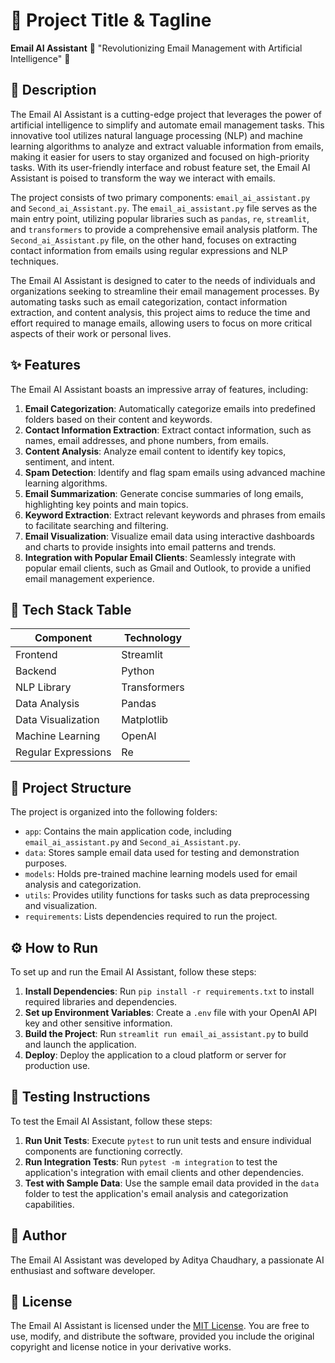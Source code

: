🚀 Project Title & Tagline
===========================
**Email AI Assistant** 📧
"Revolutionizing Email Management with Artificial Intelligence" 🤖

📖 Description
---------------
The Email AI Assistant is a cutting-edge project that leverages the power of artificial intelligence to simplify and automate email management tasks. This innovative tool utilizes natural language processing (NLP) and machine learning algorithms to analyze and extract valuable information from emails, making it easier for users to stay organized and focused on high-priority tasks. With its user-friendly interface and robust feature set, the Email AI Assistant is poised to transform the way we interact with emails.

The project consists of two primary components: `email_ai_assistant.py` and `Second_ai_Assistant.py`. The `email_ai_assistant.py` file serves as the main entry point, utilizing popular libraries such as `pandas`, `re`, `streamlit`, and `transformers` to provide a comprehensive email analysis platform. The `Second_ai_Assistant.py` file, on the other hand, focuses on extracting contact information from emails using regular expressions and NLP techniques.

The Email AI Assistant is designed to cater to the needs of individuals and organizations seeking to streamline their email management processes. By automating tasks such as email categorization, contact information extraction, and content analysis, this project aims to reduce the time and effort required to manage emails, allowing users to focus on more critical aspects of their work or personal lives.

✨ Features
-----------
The Email AI Assistant boasts an impressive array of features, including:

1. **Email Categorization**: Automatically categorize emails into predefined folders based on their content and keywords.
2. **Contact Information Extraction**: Extract contact information, such as names, email addresses, and phone numbers, from emails.
3. **Content Analysis**: Analyze email content to identify key topics, sentiment, and intent.
4. **Spam Detection**: Identify and flag spam emails using advanced machine learning algorithms.
5. **Email Summarization**: Generate concise summaries of long emails, highlighting key points and main topics.
6. **Keyword Extraction**: Extract relevant keywords and phrases from emails to facilitate searching and filtering.
7. **Email Visualization**: Visualize email data using interactive dashboards and charts to provide insights into email patterns and trends.
8. **Integration with Popular Email Clients**: Seamlessly integrate with popular email clients, such as Gmail and Outlook, to provide a unified email management experience.

🧰 Tech Stack Table
-------------------
| Component | Technology |
| --- | --- |
| Frontend | Streamlit |
| Backend | Python |
| NLP Library | Transformers |
| Data Analysis | Pandas |
| Data Visualization | Matplotlib |
| Machine Learning | OpenAI |
| Regular Expressions | Re |

📁 Project Structure
---------------------
The project is organized into the following folders:

* `app`: Contains the main application code, including `email_ai_assistant.py` and `Second_ai_Assistant.py`.
* `data`: Stores sample email data used for testing and demonstration purposes.
* `models`: Holds pre-trained machine learning models used for email analysis and categorization.
* `utils`: Provides utility functions for tasks such as data preprocessing and visualization.
* `requirements`: Lists dependencies required to run the project.

⚙️ How to Run
--------------
To set up and run the Email AI Assistant, follow these steps:

1. **Install Dependencies**: Run `pip install -r requirements.txt` to install required libraries and dependencies.
2. **Set up Environment Variables**: Create a `.env` file with your OpenAI API key and other sensitive information.
3. **Build the Project**: Run `streamlit run email_ai_assistant.py` to build and launch the application.
4. **Deploy**: Deploy the application to a cloud platform or server for production use.

🧪 Testing Instructions
-----------------------
To test the Email AI Assistant, follow these steps:

1. **Run Unit Tests**: Execute `pytest` to run unit tests and ensure individual components are functioning correctly.
2. **Run Integration Tests**: Run `pytest -m integration` to test the application's integration with email clients and other dependencies.
3. **Test with Sample Data**: Use the sample email data provided in the `data` folder to test the application's email analysis and categorization capabilities.



👤 Author
--------
The Email AI Assistant was developed by Aditya Chaudhary, a passionate AI enthusiast and software developer.

📝 License
--------
The Email AI Assistant is licensed under the [MIT License](https://opensource.org/licenses/MIT). You are free to use, modify, and distribute the software, provided you include the original copyright and license notice in your derivative works.
